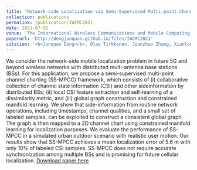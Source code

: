 ```yaml
---
title: "Network-side Localization via Semi-Supervised Multi-point Channel Charting"
collection: publications
permalink: /publication/IWCMC2021
date: 2021-07-01
venue: 'The International Wireless Communications and Mobile Computing Conference (IWCMC 2021)'
paperurl: 'http://dengjunquan.github.io/files/IWCMC2021'
citation: '<b>Junquan Deng</b>, Olav Tirkkonen, Jianzhao Zhang, Xianlong Jiao and Christoph Studer <i>The 17th International Wireless Communications and Mobile Computing Conference (IWCMC 2021) .</i> <b>IWCMC 2021</b>.'
---
```

We consider the network-side mobile localization problem in future 5G and beyond wireless networks with distributed multi-antenna base stations (BSs). For this application, we propose a semi-supervised multi-point channel charting (SS-MPCC) framework, which consists of (i) collaborative collection of channel state information (CSI) and other sideinformation by distributed BSs; (ii) local CSI feature extraction and self-learning of a dissimilarity metric, and (iii) global graph construction and constrained manifold learning. We show that side-information from routine network operations, including timestamps, channel qualities, and a small set of labeled samples, can be exploited to construct a consistent global graph. The graph is then mapped to a 2D channel chart using constrained manifold learning for localization purposes. We evaluate the performance of SS-MPCC in a simulated urban outdoor scenario with realistic user motion. Our results show that SS-MPCC achieves a mean localization error of 5.6 m with only 10% of labeled CSI samples. SS-MPCC does not require accurate synchronization among multiple BSs and is promising for future cellular localization.
[Download paper here](http://dengjunquan.github.io/files/IWCMC2021.pdf)

